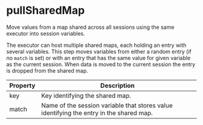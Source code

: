 # pullSharedMap

Move values from a map shared across all sessions using the same executor into session variables. <p> The executor can host multiple shared maps, each holding an entry with several variables. This step moves variables from either a random entry (if no <code>match</code> is set) or with an entry that has the same value for given variable as the current session. When data is moved to the current session the entry is dropped from the shared map. 

| Property | Description |
| ------- | -------- |
| key | Key identifying the shared map.  |
| match | Name of the session variable that stores value identifying the entry in the shared map.  |

